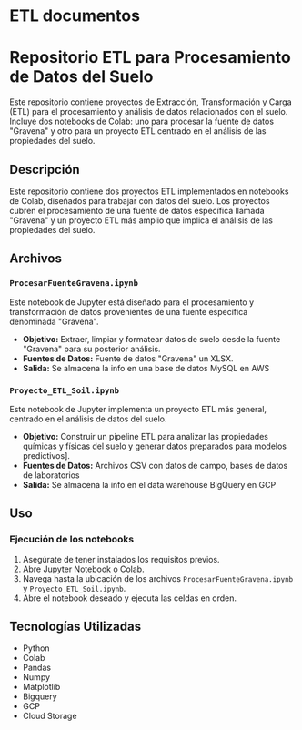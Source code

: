 # ETL documentos

# Repositorio ETL para Procesamiento de Datos del Suelo

Este repositorio contiene proyectos de Extracción, Transformación y Carga (ETL) para el procesamiento y análisis de datos relacionados con el suelo. Incluye dos notebooks de Colab: uno para procesar la fuente de datos "Gravena" y otro para un proyecto ETL centrado en el análisis de las propiedades del suelo.

## Descripción

Este repositorio contiene dos proyectos ETL implementados en notebooks de Colab, diseñados para trabajar con datos del suelo. Los proyectos cubren el procesamiento de una fuente de datos específica llamada "Gravena" y un proyecto ETL más amplio que implica el análisis de las propiedades del suelo.

## Archivos

### `ProcesarFuenteGravena.ipynb`

Este notebook de Jupyter está diseñado para el procesamiento y transformación de datos provenientes de una fuente específica denominada "Gravena".

* **Objetivo:** Extraer, limpiar y formatear datos de suelo desde la fuente "Gravena" para su posterior análisis.
* **Fuentes de Datos:** Fuente de datos "Gravena" un XLSX.
* **Salida:** Se almacena la info en una base de datos MySQL en AWS

### `Proyecto_ETL_Soil.ipynb`

Este notebook de Jupyter implementa un proyecto ETL más general, centrado en el análisis de datos del suelo.

* **Objetivo:** Construir un pipeline ETL para analizar las propiedades químicas y físicas del suelo y generar datos preparados para modelos predictivos].
* **Fuentes de Datos:** Archivos CSV con datos de campo, bases de datos de laboratorios
* **Salida:** Se almacena la info en el data warehouse BigQuery en GCP

## Uso

### Ejecución de los notebooks

1.  Asegúrate de tener instalados los requisitos previos.
2.  Abre Jupyter Notebook o Colab.
3.  Navega hasta la ubicación de los archivos `ProcesarFuenteGravena.ipynb` y `Proyecto_ETL_Soil.ipynb`.
4.  Abre el notebook deseado y ejecuta las celdas en orden.

## Tecnologías Utilizadas

* Python
* Colab
* Pandas
* Numpy
* Matplotlib
* Bigquery
* GCP
* Cloud Storage


